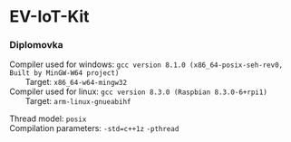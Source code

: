 # EV-IoT-Kit
### Diplomovka


Compiler used for windows: `gcc version 8.1.0 (x86_64-posix-seh-rev0, Built by MinGW-W64 project)` <br/>
  Target: `x86_64-w64-mingw32` <br/>
Compiler used for linux: `gcc version 8.3.0 (Raspbian 8.3.0-6+rpi1)` <br/>
  Target: `arm-linux-gnueabihf` <br/>

Thread model: `posix`  
Compilation parameters: `-std=c++1z` `-pthread`

